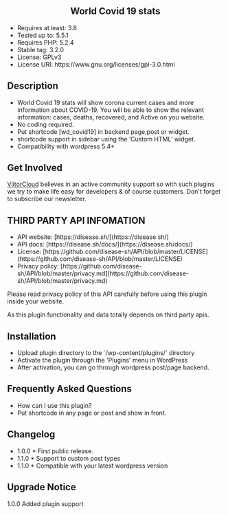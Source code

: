 <h2 align="center"> World Covid 19 stats </h2>

<ul><li>Requires at least: 3.8</li>
<li>Tested up to: 5.5.1</li>
<li>Requires PHP: 5.2.4</li>
<li>Stable tag: 3.2.0 </li>
<li>License: GPLv3</li>
<li>License URI: https://www.gnu.org/licenses/gpl-3.0.html</li></ul>

## Description 
<ul>
<li>World Covid 19 stats will show corona current cases and more information about COVID-19. You will be able to show the relevant information: cases, deaths, recovered, and Active on you website.</li>

<li>No coding required. </li>

<li>Put shortcode [wd_covid19] in backend page,post or widget.</li>

<li>shortcode support in sidebar using the ‘Custom HTML’ widget.</li>

<li>Compatibility with wordpress 5.4+</li>
</ul>

## Get Involved 

  [ViitorCloud](https://viitorcloud.com/) believes in an active community support so with such plugins we try to make life easy for developers & of course customers. Don't forget to subscribe our newsletter.

## THIRD PARTY API INFOMATION 

<ul>
<li>API website: [https://disease.sh/](https://disease.sh/)</li>
<li>API docs: [https://disease.sh/docs/](https://disease.sh/docs/)</li>
<li>License: [https://github.com/disease-sh/API/blob/master/LICENSE](https://github.com/disease-sh/API/blob/master/LICENSE)</li>
<li>Privacy policy: [https://github.com/disease-sh/API/blob/master/privacy.md](https://github.com/disease-sh/API/blob/master/privacy.md)</li>
</ul>
Please read privacy policy of this API carefully before using this plugin inside your website.

As this plugin functionality and data totally depends on third party apis. 
					
## Installation 
<ul>
<li> Upload plugin directory to the `/wp-content/plugins/` directory </li>
<li> Activate the plugin through the 'Plugins' menu in WordPress</li>
<li> After activation, you can go through wordpress post/page backend.</li>
</ul>

## Frequently Asked Questions 

<ul>
<li> How can I use this plugin?</li>
 <li>Put shortcode in any page or post and show in front.</li>
</ul>

## Changelog 
<ul>
<li>1.0.0  * First public release.</li>
<li>1.1.0  * Support to custom post types</li>
<li>1.1.0  * Compatible with your latest wordpress version</li>
</ul>

## Upgrade Notice

1.0.0 Added plugin support
